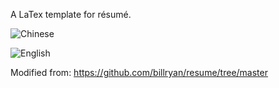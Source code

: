 A LaTex template for résumé.

![Chinese](https://github.com/Arsennnic/latex-template-billryan-resume/raw/master/resume-1.jpg)

![English](https://github.com/Arsennnic/latex-template-billryan-resume/raw/master/resume-2.jpg)

Modified from: https://github.com/billryan/resume/tree/master
